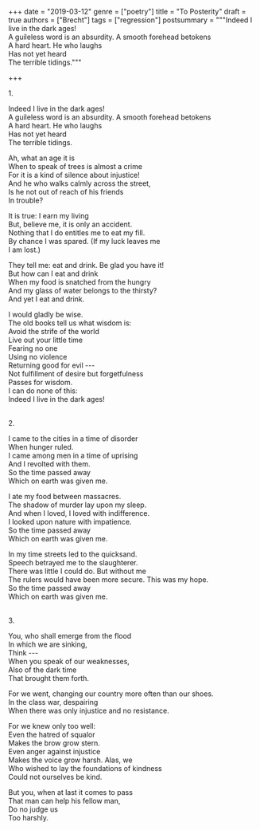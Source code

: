 +++
date = "2019-03-12"
genre = ["poetry"]
title = "To Posterity"
draft = true
authors = ["Brecht"]
tags = ["regression"]
postsummary = """Indeed I live in the dark ages!  
A guileless word is an absurdity. A smooth forehead betokens  
A hard heart. He who laughs  
Has not yet heard  
The terrible tidings."""

+++


1\.

Indeed I live in the dark ages!\
A guileless word is an absurdity. A smooth forehead betokens\
A hard heart. He who laughs\
Has not yet heard\
The terrible tidings.

Ah, what an age it is\
When to speak of trees is almost a crime\
For it is a kind of silence about injustice!\
And he who walks calmly across the street,\
Is he not out of reach of his friends\
In trouble?

It is true: I earn my living\
But, believe me, it is only an accident.\
Nothing that I do entitles me to eat my fill.\
By chance I was spared. (If my luck leaves me\
I am lost.)

They tell me: eat and drink. Be glad you have it!\
But how can I eat and drink\
When my food is snatched from the hungry\
And my glass of water belongs to the thirsty?\
And yet I eat and drink.

I would gladly be wise.\
The old books tell us what wisdom is:\
Avoid the strife of the world\
Live out your little time\
Fearing no one\
Using no violence\
Returning good for evil ---\
Not fulfillment of desire but forgetfulness\
Passes for wisdom.\
I can do none of this:\
Indeed I live in the dark ages!\
&nbsp;

2\.

I came to the cities in a time of disorder\
When hunger ruled.\
I came among men in a time of uprising\
And I revolted with them.\
So the time passed away\
Which on earth was given me.

I ate my food between massacres.\
The shadow of murder lay upon my sleep.\
And when I loved, I loved with indifference.\
I looked upon nature with impatience.\
So the time passed away\
Which on earth was given me.

In my time streets led to the quicksand.\
Speech betrayed me to the slaughterer.\
There was little I could do. But without me\
The rulers would have been more secure. This was my hope.\
So the time passed away\
Which on earth was given me.\
&nbsp;

3\.

You, who shall emerge from the flood\
In which we are sinking,\
Think ---\
When you speak of our weaknesses,\
Also of the dark time\
That brought them forth.

For we went, changing our country more often than our shoes.\
In the class war, despairing\
When there was only injustice and no resistance.

For we knew only too well:\
Even the hatred of squalor\
Makes the brow grow stern.\
Even anger against injustice\
Makes the voice grow harsh. Alas, we\
Who wished to lay the foundations of kindness\
Could not ourselves be kind.

But you, when at last it comes to pass\
That man can help his fellow man,\
Do no judge us\
Too harshly.
